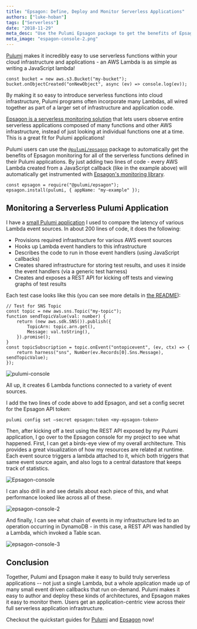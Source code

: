 ```yaml
---
title: "Epsagon: Define, Deploy and Monitor Serverless Applications"
authors: ["luke-hoban"]
tags: ["Serverless"]
date: "2018-11-29"
meta_desc: "Use the Pulumi Epsagon package to get the benefits of Epsagon monitoring for all of the serverless functions defined in your Pulumi application."
meta_image: "espagon-console-2.png"
---
```


[Pulumi](/) makes it incredibly easy to use serverless
functions within your cloud infrastructure and applications - an AWS
Lambda is as simple as writing a JavaScript lambda!

    const bucket = new aws.s3.Bucket("my-bucket");
    bucket.onObjectCreated("onNewObject", async (ev) => console.log(ev));

By making it so easy to introduce serverless functions into cloud
infrastructure, Pulumi programs often incorporate many Lambdas, all
wired together as part of a larger set of infrastructure and application
code.
<!--more-->

[Epsagon is a serverless monitoring solution](https://epsagon.com/) that
lets users observe entire serverless applications composed of many
functions and other AWS infrastructure, instead of just looking at
individual functions one at a time. This is a great fit for Pulumi
applications!

Pulumi users can use the
[`@pulumi/epsagon`](https://www.npmjs.com/package/@pulumi/epsagon)
package to automatically get the benefits of Epsagon monitoring for all
of the serverless functions defined in their Pulumi applications. By
just adding two lines of code - every AWS Lambda created from a
JavaScript callback (like in the example above) will automatically get
instrumented with
[Epsagon's monitoring library](https://www.npmjs.com/package/epsagon).

    const epsagon = require("@pulumi/epsagon");
    epsagon.install(pulumi, { appName: "my-example" });

## Monitoring a Serverless Pulumi Application

I have a [small Pulumi application](https://github.com/lukehoban/lambdaperf) I used to compare
the latency of various Lambda event sources. In about 200 lines of code,
it does the following:

- Provisions required infrastructure for various AWS event sources
- Hooks up Lambda event handlers to this infrastructure
- Describes the code to run in those event handlers (using JavaScript
  callbacks)
- Creates shared infrastructure for storing test results, and uses it
  inside the event handlers (via a generic test harness)
- Creates and exposes a REST API for kicking off tests and viewing
  graphs of test results

Each test case looks like this (you can see more details in
[the README](https://github.com/lukehoban/lambdaperf)):

    // Test for SNS Topic
    const topic = new aws.sns.Topic("my-topic");
    function sendTopicValue(val: number) {
        return (new aws.sdk.SNS()).publish({
            TopicArn: topic.arn.get(),
            Message: val.toString(),
        }).promise();
    }
    const topicSubscription = topic.onEvent("ontopicevent", (ev, ctx) => {
        return harness("sns", Number(ev.Records[0].Sns.Message), sendTopicValue);
    });

![pulumi-console](./pulumi-console.png)

All up, it creates 6 Lambda functions connected to a variety of event
sources.

I add the two lines of code above to add Epsagon, and set a config
secret for the Epsagon API token:

    pulumi config set –secret epsagon:token <my-epsagon-token>

Then, after kicking off a test using the REST API exposed by my Pulumi
application, I go over to the Epsagon console for my project to see what
happened. First, I can get a birds-eye view of my overall architecture.
This provides a great visualization of how my resources are related at
runtime. Each event source triggers a lambda attached to it, which both
triggers that same event source again, and also logs to a central
datastore that keeps track of statistics.

![Epsagon-console](./espagon-console.png)

I can also drill in and see details about each piece of this, and what
performance looked like across all of these.

![epsagon-console-2](./espagon-console-2.png)

And finally, I can see what chain of events in my infrastructure led to
an operation occurring in DynamoDB - in this case, a REST API was
handled by a Lambda, which invoked a Table scan.

![epsagon-console-3](./espagon-console-3.png)

## Conclusion

Together, Pulumi and Epsagon make it easy to build truly serverless
applications -- not just a single Lambda, but a whole application made
up of many small event driven callbacks that run on-demand. Pulumi makes
it easy to author and deploy these kinds of architectures, and Epsagon
makes it easy to monitor them. Users get an application-centric view
across their full serverless application infrastructure.

Checkout the quickstart guides for [Pulumi](/docs/get-started/)
and [Epsagon](https://docs.epsagon.com/#/quick-start-guide) now!
